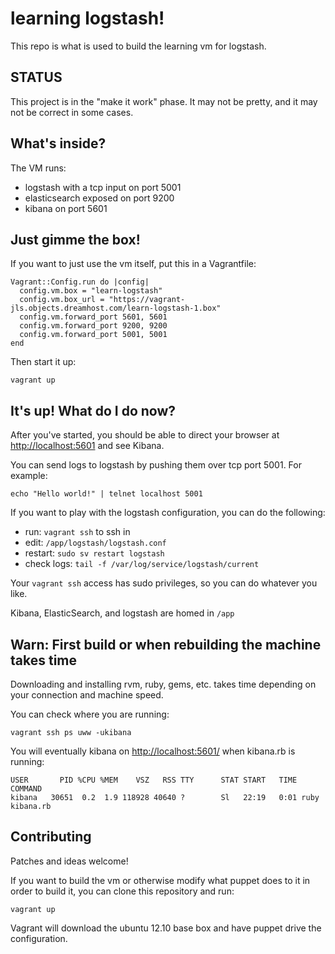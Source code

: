 # learning logstash!

This repo is what is used to build the learning vm for logstash.

## STATUS

This project is in the "make it work" phase. It may not be pretty, and it may
not be correct in some cases.

## What's inside?

The VM runs:

* logstash with a tcp input on port 5001
* elasticsearch exposed on port 9200
* kibana on port 5601

## Just gimme the box!

If you want to just use the vm itself, put this in a Vagrantfile:

    Vagrant::Config.run do |config|
      config.vm.box = "learn-logstash"
      config.vm.box_url = "https://vagrant-jls.objects.dreamhost.com/learn-logstash-1.box"
      config.vm.forward_port 5601, 5601
      config.vm.forward_port 9200, 9200
      config.vm.forward_port 5001, 5001
    end

Then start it up:

    vagrant up

## It's up! What do I do now?

After you've started, you should be able to direct your browser at
<http://localhost:5601> and see Kibana.

You can send logs to logstash by pushing them over tcp port 5001. For example:

    echo "Hello world!" | telnet localhost 5001

If you want to play with the logstash configuration, you can do the following:

* run: `vagrant ssh` to ssh in
* edit: `/app/logstash/logstash.conf`
* restart: `sudo sv restart logstash`
* check logs: `tail -f /var/log/service/logstash/current`

Your `vagrant ssh` access has sudo privileges, so you can do whatever you like.

Kibana, ElasticSearch, and logstash are homed in `/app`

## Warn: First build or when rebuilding the machine takes time

Downloading and installing rvm, ruby, gems, etc. takes time depending on your connection and machine speed.

You can check where you are running:

    vagrant ssh ps uww -ukibana

You will eventually kibana on <http://localhost:5601/> when kibana.rb is running:

    USER       PID %CPU %MEM    VSZ   RSS TTY      STAT START   TIME COMMAND
    kibana   30651  0.2  1.9 118928 40640 ?        Sl   22:19   0:01 ruby kibana.rb

## Contributing

Patches and ideas welcome!

If you want to build the vm or otherwise modify what puppet does to it in order
to build it, you can clone this repository and run:

    vagrant up

Vagrant will download the ubuntu 12.10 base box and have puppet drive the
configuration.
